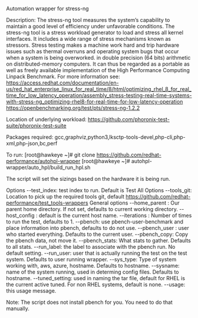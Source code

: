 Automation wrapper for stress-ng

Description: The stress-ng tool measures the system’s capability to maintain a good level of
             efficiency under unfavorable conditions. The stress-ng tool is a stress workload
             generator to load and stress all kernel interfaces. It includes a wide range of
             stress mechanisms known as stressors. Stress testing makes a machine work hard
             and trip hardware issues such as thermal overruns and operating system bugs that
             occur when a system is being overworked.  in double precision (64 bits) arithmetic
             on distributed-memory computers.  It can thus be regarded as a portable as well
             as freely available implementation of the High Performance Computing Linpack
             Benchmark.
             For more information see:
                https://access.redhat.com/documentation/en-us/red_hat_enterprise_linux_for_real_time/8/html/optimizing_rhel_8_for_real_time_for_low_latency_operation/assembly_stress-testing-real-time-systems-with-stress-ng_optimizing-rhel8-for-real-time-for-low-latency-operation
                https://openbenchmarking.org/test/pts/stress-ng-1.2.2
  
Location of underlying workload: https://github.com/phoronix-test-suite/phoronix-test-suite

Packages required: gcc,graphviz,python3,lksctp-tools-devel,php-cli,php-xml,php-json,bc,perf

To run:
[root@hawkeye ~]# git clone https://github.com/redhat-performance/autohpl-wrapper
[root@hawkeye ~]# autohpl-wrapper/auto_hpl/build_run_hpl.sh

The script will set the sizings based on the hardware it is being run.

Options
  --test_index: test index to run.  Default is Test All Options
  --tools_git: Location to pick up the required tools git, default
    https://github.com/redhat-performance/test_tools-wrappers
General options
  --home_parent <value>: Our parent home directory.  If not set, defaults to current working directory.
  --host_config <value>: default is the current host name.
  --iterations <value>: Number of times to run the test, defaults to 1.
  --pbench: use pbench-user-benchmark and place information into pbench, defaults to do not use.
  --pbench_user <value>: user who started everything. Defaults to the current user.
  --pbench_copy: Copy the pbench data, not move it.
  --pbench_stats: What stats to gather. Defaults to all stats.
  --run_label: the label to associate with the pbench run. No default setting.
  --run_user: user that is actually running the test on the test system. Defaults to user running wrapper.
  --sys_type: Type of system working with, aws, azure, hostname.  Defaults to hostname.
  --sysname: name of the system running, used in determing config files.  Defaults to hostname.
  --tuned_setting: used in naming the tar file, default for RHEL is the current active tuned.  For non
    RHEL systems, default is none.
  --usage: this usage message.

Note: The script does not install pbench for you.  You need to do that manually.
